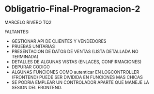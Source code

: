 # Obligatrio-Final-Programacion-2

MARCELO RIVERO TQ2

FALTANTES: 

- GESTIONAR API DE CLIENTES Y VENDEDORES
- PRUEBAS UNITARIAS
- PRESENTACION DE DATOS DE VENTAS (LISTA DETALLADA NO TERMINADA)
- DETALLES DE ALGUNAS VISTAS (ENLACES, CONFIRMACIONES)
- DEPURAR CODIGO
- ALGUNAS FUNCIONES COMO autenticar EN LOGCONTROLLER (FRONTEND) PUEDE SER DIVIDIDA EN FUNCIONES MAS CHICAS
- SE PODRIA EMPLEAR UN CONTROLADOR APARTE QUE MANEJE LA SESION DEL FRONTEND.





